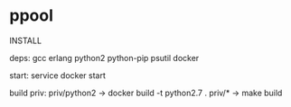 # ppool

INSTALL

deps:
  gcc
  erlang
  python2
  python-pip
    psutil
  docker
  

start:
  service docker start

build priv:
  priv/python2  -> docker build -t python2.7 .
  priv/*  -> make build
